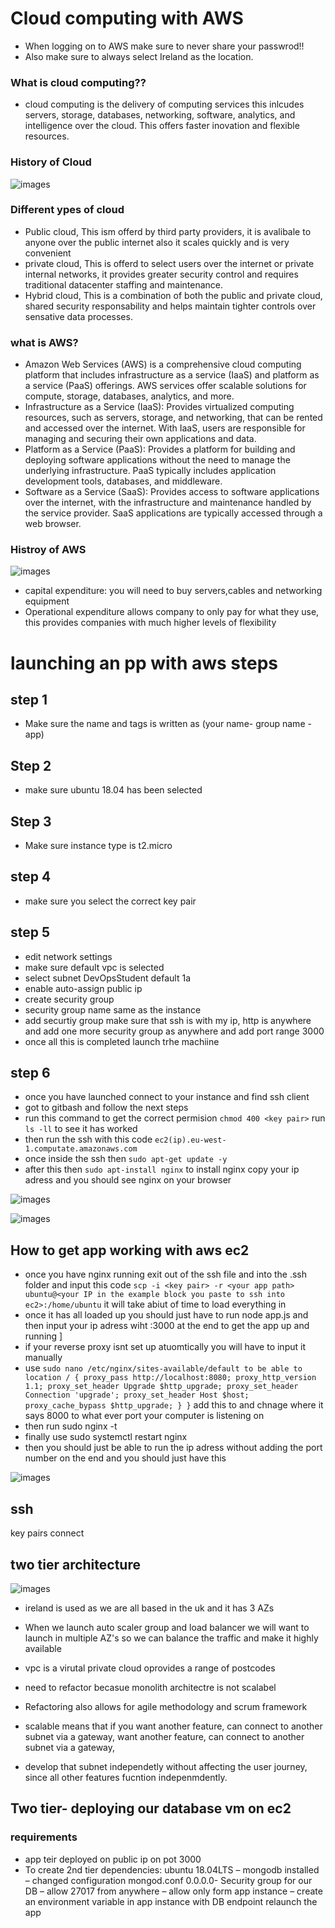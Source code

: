 # Cloud computing with AWS

- When logging on to AWS make sure to never share your passwrod!! 
- Also make sure to always select Ireland as the location.  

### What is cloud computing??
- cloud computing is the delivery of computing services this inlcudes servers, storage, databases, networking, software, analytics, and intelligence over the cloud. This offers faster inovation and flexible resources.
### History of Cloud
![images](History_Of_AWS.png)
### Different ypes of cloud 
- Public cloud, This ism offerd by third party providers, it is avalibale to anyone over the public internet also it scales quickly and is very convenient 
- private cloud, This is offerd to select users over the internet or private internal networks, it provides greater security control and requires traditional datacenter staffing and maintenance.
- Hybrid cloud, This is a combination of both the public and private cloud, shared security responsability and helps maintain tighter controls over sensative data processes. 

### what is AWS?
- Amazon Web Services (AWS) is a comprehensive cloud computing platform that includes infrastructure as a service (IaaS) and platform as a service (PaaS) offerings. AWS services offer scalable solutions for compute, storage, databases, analytics, and more.
- Infrastructure as a Service (IaaS): Provides virtualized computing resources, such as servers, storage, and networking, that can be rented and accessed over the internet. With IaaS, users are responsible for managing and securing their own applications and data.
- Platform as a Service (PaaS): Provides a platform for building and deploying software applications without the need to manage the underlying infrastructure. PaaS typically includes application development tools, databases, and middleware.
- Software as a Service (SaaS): Provides access to software applications over the internet, with the infrastructure and maintenance handled by the service provider. SaaS applications are typically accessed through a web browser.

### Histroy of AWS
![images](aws-history.webp)


- capital expenditure: you will need to buy servers,cables and networking equipment 
- Operational expenditure allows company to only pay for what they use, this provides companies with much higher levels of flexibility 


# launching an pp with aws steps

## step 1

- Make sure the name and tags is written as (your name- group name - app)

## Step 2

- make sure ubuntu 18.04 has been selected 

## Step 3

- Make sure instance type is t2.micro

## step 4

- make sure you select the correct key pair 

## step 5

- edit network settings
- make sure default vpc is selected 
- select subnet DevOpsStudent default 1a
- enable auto-assign public ip
- create security group 
- security group name same as the instance 
- add securtiy group make sure that ssh is with my ip, http is anywhere and add one more security group as anywhere and add port range 3000
- once all this is completed launch trhe machiine 

## step 6

- once you have launched connect to your instance and find ssh client 
- got to gitbash and follow the next steps
- run this command to get the correct permision `chmod 400 <key pair>` run `ls -ll` to see it has worked
- then run the ssh with this code `ec2(ip).eu-west-1.computate.amazonaws.com`
- once inside the ssh then `sudo apt-get update -y`
- after this then `sudo apt-install nginx` to install nginx copy your ip adress and you should see nginx on your browser

![images](nginx.png)


![images](Diagram.png)

## How to get app working with aws ec2

- once you have nginx running exit out of the ssh file and into the .ssh folder and input this code `scp -i <key pair> -r <your app path> ubuntu@<your IP in the example block you paste to ssh into ec2>:/home/ubuntu` it will take abiut of time to load everything in 
- once it has all loaded up you should just have to run node app.js and then input your ip adress wiht :3000 at the end to get the app up and running ]
- if your reverse proxy isnt set up atuomtically you will have to input it manually 
- use `sudo nano /etc/nginx/sites-available/default to be able to
location / { proxy_pass http://localhost:8080; proxy_http_version 1.1; proxy_set_header Upgrade $http_upgrade; proxy_set_header Connection 'upgrade'; proxy_set_header Host $host; proxy_cache_bypass $http_upgrade; } }` add this to and chnage where it says 8000 to what ever port your computer is listening on
- then run sudo nginx -t
- finally use sudo systemctl restart nginx
- then you should just be able to run the ip adress without adding the port number on the end
and you should just have this 

![images](App_Working.png)

## ssh 

key pairs connect

## two tier architecture 
![images](aws_vpc.jpeg)

- ireland is used as we are all based in the uk and it has 3 AZs
- When we launch auto scaler group and load balancer we will want to launch in multiple AZ's so we can balance the traffic and make it highly available
- vpc is a virutal private cloud oprovides a range of postcodes 
- need to refactor becasue monolith architectre is not scalabel 
- Refactoring also allows for agile methodology and scrum framework
- scalable means that if you want another feature, can connect to another subnet via a gateway, want another feature, can connect to another subnet via a gateway, 

- develop that subnet independetly without affecting the user journey, since all other features fucntion indepenmdently.


## Two tier- deploying our database vm on ec2

### requirements 

- app teir deployed on public ip on pot 3000
- To create 2nd tier dependencies: ubuntu 18.04LTS – mongodb installed – changed configuration mongod.conf 0.0.0.0- Security group for our DB – allow 27017 from anywhere – allow only form app instance – create an environment variable in app instance with DB endpoint relaunch the app
